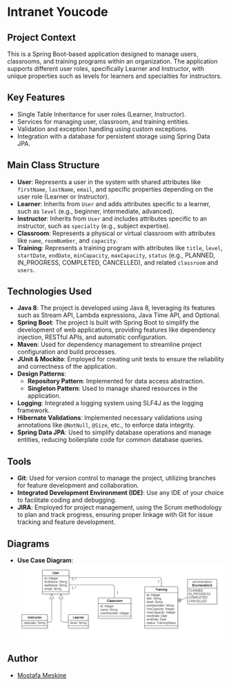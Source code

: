# Intranet Youcode

## Project Context
This is a Spring Boot-based application designed to manage users, classrooms, and training programs within an organization. The application supports different user roles, specifically Learner and Instructor, with unique properties such as levels for learners and specialties for instructors.

## Key Features
- Single Table Inheritance for user roles (Learner, Instructor).
- Services for managing user, classroom, and training entities.
- Validation and exception handling using custom exceptions.
- Integration with a database for persistent storage using Spring Data JPA.

## Main Class Structure
- **User**: Represents a user in the system with shared attributes like `firstName`, `lastName`, `email`, and specific properties depending on the user role (Learner or Instructor).
- **Learner**: Inherits from `User` and adds attributes specific to a learner, such as `level` (e.g., beginner, intermediate, advanced).
- **Instructor**: Inherits from `User` and includes attributes specific to an instructor, such as `specialty` (e.g., subject expertise).
- **Classroom**: Represents a physical or virtual classroom with attributes like `name`, `roomNumber`, and `capacity`.
- **Training**: Represents a training program with attributes like `title`, `level`, `startDate`, `endDate`, `minCapacity`, `maxCapacity`, `status` (e.g., PLANNED, IN_PROGRESS, COMPLETED, CANCELLED), and related `classroom` and `users`.

## Technologies Used
- **Java 8**: The project is developed using Java 8, leveraging its features such as Stream API, Lambda expressions, Java Time API, and Optional.
- **Spring Boot**: The project is built with Spring Boot to simplify the development of web applications, providing features like dependency injection, RESTful APIs, and automatic configuration.
- **Maven**: Used for dependency management to streamline project configuration and build processes.
- **JUnit & Mockito**: Employed for creating unit tests to ensure the reliability and correctness of the application.
- **Design Patterns**:
  - **Repository Pattern**: Implemented for data access abstraction.
  - **Singleton Pattern**: Used to manage shared resources in the application.
- **Logging**: Integrated a logging system using SLF4J as the logging framework.
- **Hibernate Validations**: Implemented necessary validations using annotations like `@NotNull`, `@Size`, etc., to enforce data integrity.
- **Spring Data JPA**: Used to simplify database operations and manage entities, reducing boilerplate code for common database queries.

## Tools
- **Git**: Used for version control to manage the project, utilizing branches for feature development and collaboration.
- **Integrated Development Environment (IDE)**: Use any IDE of your choice to facilitate coding and debugging.
- **JIRA**: Employed for project management, using the Scrum methodology to plan and track progress, ensuring proper linkage with Git for issue tracking and feature development.

## Diagrams
- **Use Case Diagram**: ![Use Case Diagram](/resources/UML/classDiagram.png)

## Author
- [Mostafa Meskine](https://github.com/MesVortex)
